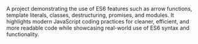 A project demonstrating the use of ES6 features such as arrow functions, template literals, classes, destructuring, promises, and modules. It highlights modern JavaScript coding practices for cleaner, efficient, and more readable code while showcasing real-world use of ES6 syntax and functionality.
